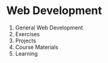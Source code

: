 # Web Development

1) General Web Development
2) Exercises
3) Projects
4) Course Materials
5) Learning
